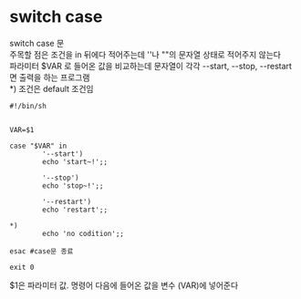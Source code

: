 # switch case

switch case 문   
주목할 점은 조건을 in 뒤에다 적어주는데 ''나 ""의 문자열 상태로 적어주지 않는다  
파라미터 $VAR 로 들어온 값을 비교하는데 문자열이 각각 --start, --stop, --restart면 출력을 하는 프로그램  
*) 조건은 default 조건임
```shell
#!/bin/sh


VAR=$1

case "$VAR" in
        '--start')
        echo 'start~!';;

        '--stop')
        echo 'stop~!';;

        '--restart')
        echo 'restart';;

*)
        echo 'no codition';;

esac #case문 종료

exit 0

```

$1은 파라미터 값. 명령어 다음에 들어온 값을 변수 (VAR)에 넣어준다 